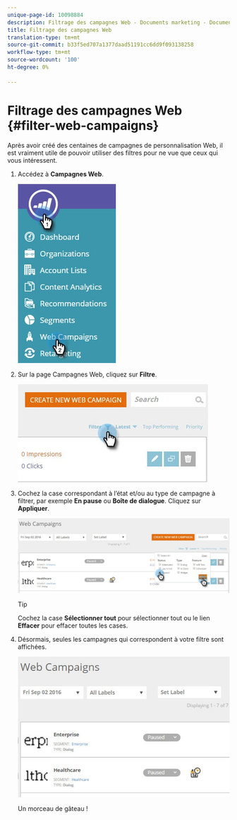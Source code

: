 ```yaml
---
unique-page-id: 10098884
description: Filtrage des campagnes Web - Documents marketing - Documentation du produit
title: Filtrage des campagnes Web
translation-type: tm+mt
source-git-commit: b33f5ed707a1377daad51191cc6dd9f093138258
workflow-type: tm+mt
source-wordcount: '100'
ht-degree: 0%

---
```



# Filtrage des campagnes Web {#filter-web-campaigns}

Après avoir créé des centaines de campagnes de personnalisation Web, il est vraiment utile de pouvoir utiliser des filtres pour ne vue que ceux qui vous intéressent.

1. Accédez à **Campagnes Web**.

   ![](assets/web-campaigns-hand-8.jpg)

1. Sur la page Campagnes Web, cliquez sur **Filtre**.

   ![](assets/web-campaigns-page-filter-hand.jpg)

1. Cochez la case correspondant à l’état et/ou au type de campagne à filtrer, par exemple **En pause** ou **Boîte de dialogue**. Cliquez sur **Appliquer**.

   ![](assets/web-campaigns-filters-hands.jpg)

   >[!TIP]
   >
   >Cochez la case **Sélectionner tout** pour sélectionner tout ou le lien **Effacer** pour effacer toutes les cases.

1. Désormais, seules les campagnes qui correspondent à votre filtre sont affichées.

   ![](assets/web-campaigns-filter-only-paused.jpg)

   Un morceau de gâteau !
